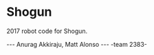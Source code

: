 # Shogun
2017 robot code for Shogun.

--- Anurag Akkiraju, Matt Alonso ---
            -team 2383-
    
